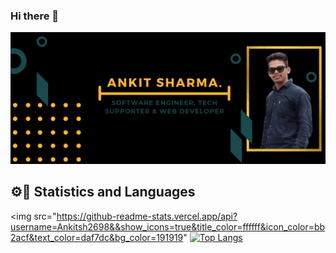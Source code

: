 ### Hi there 👋

<!--
**Ankitsh2698/Ankitsh2698** is a ✨ _special_ ✨ repository because its `README.md` (this file) appears on your GitHub profile.

Here are some ideas to get you started:

- 🔭 I’m currently working on ...
- 🌱 I’m currently learning ...
- 👯 I’m looking to collaborate on ...
- 🤔 I’m looking for help with ...
- 💬 Ask me about ...
- 📫 How to reach me: ...
- 😄 Pronouns: ...
- ⚡ Fun fact: ...
-->
<img src="https://raw.githubusercontent.com/Ankitsh2698/Ankitsh2698/master/gh-header-image-cropped-as.png" alt="banner">



## ⚙📃 Statistics and Languages 

<img src="https://github-readme-stats.vercel.app/api?username=Ankitsh2698&&show_icons=true&title_color=ffffff&icon_color=bb2acf&text_color=daf7dc&bg_color=191919" 
[![Top Langs](https://github-readme-stats.vercel.app/api/top-langs/?username=Ankitsh2698)](https://github.com/Ankitsh2698/github-readme-stats)
>


